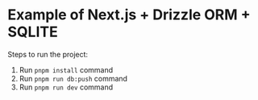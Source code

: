 # Example of Next.js + Drizzle ORM + SQLITE

Steps to run the project:

1. Run `pnpm install` command
2. Run `pnpm run db:push` command
3. Run `pnpm run dev` command
